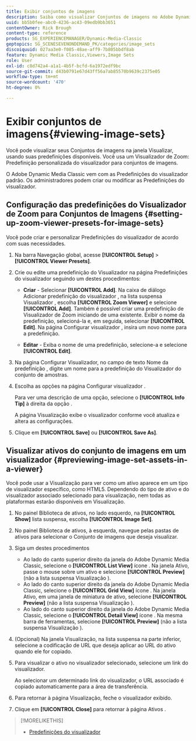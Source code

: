 ```yaml
---
title: Exibir conjuntos de imagens
description: Saiba como visualizar Conjuntos de imagens no Adobe Dynamic Media Classic.
uuid: bb5b0fee-abc0-4236-ac43-09edb9bb3651
contentOwner: Rick Brough
content-type: reference
products: SG_EXPERIENCEMANAGER/Dynamic-Media-Classic
geptopics: SG_SCENESEVENONDEMAND_PK/categories/image_sets
discoiquuid: 027aa3e0-f085-48ae-aff9-7b805bbdf8ab
feature: Dynamic Media Classic,Viewers,Image Sets
role: User
exl-id: c8d742a4-a1a1-4b5f-bcfd-6a1972edf9bc
source-git-commit: d43b0791e67d43ff56a7ab85570b9639c2375e05
workflow-type: tm+mt
source-wordcount: '470'
ht-degree: 0%

---
```


# Exibir conjuntos de imagens{#viewing-image-sets}

Você pode visualizar seus Conjuntos de imagens na janela Visualizar, usando suas predefinições disponíveis. Você usa um Visualizador de Zoom: Predefinição personalizada do visualizador para conjuntos de imagens.

O Adobe Dynamic Media Classic vem com as Predefinições do visualizador padrão. Os administradores podem criar ou modificar as Predefinições do visualizador.

## Configuração das predefinições do Visualizador de Zoom para Conjuntos de Imagens {#setting-up-zoom-viewer-presets-for-image-sets}

Você pode criar e personalizar Predefinições do visualizador de acordo com suas necessidades.

1. Na barra Navegação global, acesse **[!UICONTROL Setup]** > **[!UICONTROL Viewer Presets]**.
1. Crie ou edite uma predefinição do Visualizador na página Predefinições do visualizador seguindo um destes procedimentos:

   * **Criar** - Selecionar **[!UICONTROL Add]**. Na caixa de diálogo Adicionar predefinição do visualizador , na lista suspensa Visualizador , escolha **[!UICONTROL Zoom Viewer]** e selecione **[!UICONTROL Add]**. Também é possível criar uma predefinição de Visualizador de Zoom iniciando de uma existente. Exibir o nome da predefinição, selecioná-la e, em seguida, selecionar **[!UICONTROL Edit]**. Na página Configurar visualizador , insira um novo nome para a predefinição.

   * **Editar** - Exiba o nome de uma predefinição, selecione-a e selecione **[!UICONTROL Edit]**.

1. Na página Configurar Visualizador, no campo de texto Nome da predefinição , digite um nome para a predefinição do Visualizador do conjunto de amostras.
1. Escolha as opções na página Configurar visualizador .

   Para ver uma descrição de uma opção, selecione o **[!UICONTROL Info Tip]** à direita da opção .

   A página Visualização exibe o visualizador conforme você atualiza e altera as configurações.

1. Clique em **[!UICONTROL Save]** ou **[!UICONTROL Save As]**.

## Visualizar ativos do conjunto de imagens em um visualizador {#previewing-image-set-assets-in-a-viewer}

Você pode usar a Visualização para ver como um ativo aparece em um tipo de visualizador específico, como HTML5. Dependendo do tipo de ativo e do visualizador associado selecionado para visualização, nem todas as plataformas estarão disponíveis em Visualização.

1. No painel Biblioteca de ativos, no lado esquerdo, na **[!UICONTROL Show]** lista suspensa, escolha **[!UICONTROL Image Set]**.
1. No painel Biblioteca de ativos, à esquerda, navegue pelas pastas de ativos para selecionar o Conjunto de imagens que deseja visualizar.
1. Siga um destes procedimentos

   * Ao lado do canto superior direito da janela do Adobe Dynamic Media Classic, selecione o **[!UICONTROL List View]** ícone . Na janela Ativo, passe o mouse sobre um ativo e selecione **[!UICONTROL Preview]** (não a lista suspensa Visualização ).
   * Ao lado do canto superior direito da janela do Adobe Dynamic Media Classic, selecione o **[!UICONTROL Grid View]** ícone . Na janela Ativo, em uma janela de miniatura de ativo, selecione **[!UICONTROL Preview]** (não a lista suspensa Visualização ).
   * Ao lado do canto superior direito da janela do Adobe Dynamic Media Classic, selecione o **[!UICONTROL Detail View]** ícone . Na mesma barra de ferramentas, selecione **[!UICONTROL Preview]** (não a lista suspensa Visualização ).

1. (Opcional) Na janela Visualização, na lista suspensa na parte inferior, selecione a codificação de URL que deseja aplicar ao URL do ativo quando ele for copiado.
1. Para visualizar o ativo no visualizador selecionado, selecione um link do visualizador.

   Ao selecionar um determinado link do visualizador, o URL associado é copiado automaticamente para a área de transferência.

1. Para retornar à página Visualização, feche o visualizador exibido.
1. Clique em **[!UICONTROL Close]** para retornar à página Ativos .

>[!MORELIKETHIS]
>
>* [Predefinições do visualizador](application-setup.md#viewer_presets)

